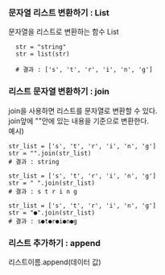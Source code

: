 ### 문자열 리스트 변환하기 : List
문자열을 리스트로 변환하는 함수 List
```
  str = "string"
  str = list(str)

  # 결과 : ['s', 't', 'r', 'i', 'n', 'g']
```

### 리스트 문자열 변환하기 : join
join을 사용하면 리스트를 문자열로 변환할 수 있다.\
join앞에 ""안에 있는 내용을 기준으로 변환한다.\
예시)
```
str_list = ['s', 't', 'r', 'i', 'n', 'g']
str = "".join(str_list)
# 결과 : string

str_list = ['s', 't', 'r', 'i', 'n', 'g']
str = " ".join(str_list)
# 결과 : s t r i n g

str_list = ['s', 't', 'r', 'i', 'n', 'g']
str = "●".join(str_list)
# 결과 : s●t●r●i●n●g
```

### 리스트 추가하기 : append
리스트이름.append(데이터 값)
```
```